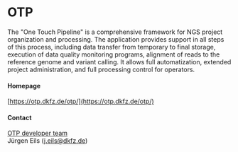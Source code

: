 # OTP
The "One Touch Pipeline" is a comprehensive framework for NGS project  organization and processing. The application provides support in all steps of this process, including data transfer from temporary to final  storage, execution of data quality monitoring programs, alignment of  reads to the reference genome and variant calling. It allows full  automatization, extended project administration, and full processing control for operators.
#### Homepage
[https://otp.dkfz.de/otp/](https://otp.dkfz.de/otp/)
#### Contact
[OTP developer team](mailto:dmg-service@dkfz-heidelberg.de)<br/>Jürgen Eils (j.eils@dkfz.de)
